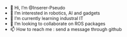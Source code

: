 - 👋 Hi, I’m @Inserer-Pseudo
- 👀 I’m interested in robotics, AI and gadgets
- 🌱 I’m currently learning industral IT
- 💞️ I’m looking to collaborate on ROS packages
- 📫 How to reach me : send a message through github

<!---
Inserer-Pseudo/Inserer-Pseudo is a ✨ special ✨ repository because its `README.md` (this file) appears on your GitHub profile.
You can click the Preview link to take a look at your changes.
--->
